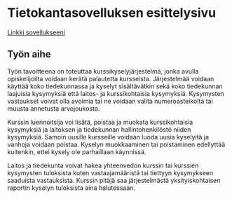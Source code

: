 # Tietokantasovelluksen esittelysivu

[Linkki sovellukseeni](http://aajarven.users.cs.helsinki.fi/tsoha/)

## Työn aihe
Työn tavoitteena on toteuttaa kurssikyselyjärjestelmä, jonka avulla opiskelijoilta voidaan kerätä palautetta kursseista. Järjestelmää voidaan käyttää koko tiedekunnassa ja kyselyt sisältävätkin sekä koko tiedekunnan laajuisia kysymyksiä että laitos- ja kurssikohtaisia kysymyksiä. Kysymysten vastaukset voivat olla avoimia tai ne voidaan valita numeroasteikolta tai muusta annetusta arvojoukosta.

Kurssin luennoitsija voi lisätä, poistaa ja muokata kurssikohtaisia kysymyksiä ja laitoksen ja tiedekunnan hallintohenkilöstö niiden kysymyksiä. Samoin uusille kursseille voidaan luoda uusia kyselyitä ja vanhoja voidaan poistaa. Kyselyn muokkaaminen tai poistaminen edellyttää kuitenkin, ettei kysely ole parhaillaan käynnissä.

Laitos ja tiedekunta voivat hakea yhteenvedon kurssin tai kurssien kysymysten tuloksista kuten vastaajamääristä tai tiettyyn kysymykseen saaduista vastauksista. Kurssin pitäjä saa järjestelmästä yksityiskohtaisen raportin kyselyn tuloksista aina halutessaan.
